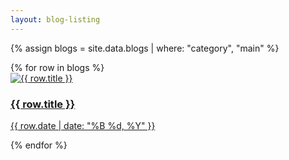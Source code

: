 ```yaml
---
layout: blog-listing
---
```


{% assign blogs = site.data.blogs | where: "category", "main" %}

<div class="max-w-6xl mx-auto px-6 py-12">
    <div class="grid grid-cols-1 md:grid-cols-2 lg:grid-cols-3 gap-8">
        {% for row in blogs %}
        <a href="{{ row.link }}" class="group block">
            <div class="bg-white rounded-lg shadow hover:shadow-xl transition-shadow duration-300">
                <div class="aspect-square overflow-hidden rounded-t-lg bg-gray-100">
                    <img alt="{{ row.title }}" src="{{ row.img }}" class="w-full h-full object-cover group-hover:scale-105 transition-transform duration-300">
                </div>
                <div class="p-5">
                    <h3 class="font-semibold text-lg text-gray-900 mb-2 line-clamp-2 group-hover:text-blue-600 transition-colors">{{ row.title }}</h3>
                    <p class="text-sm text-gray-500">{{ row.date | date: "%B %d, %Y" }}</p>
                </div>
            </div>
        </a>
        {% endfor %}
    </div>
</div>
